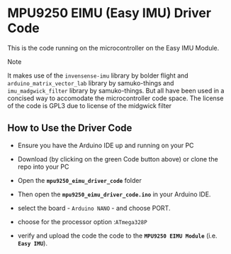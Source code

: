 # MPU9250 EIMU (Easy IMU) Driver Code
This is the code running on the microcontroller on the Easy IMU Module.
> [!NOTE]  
> It makes use of the `invensense-imu` library by bolder flight and `arduino_matrix_vector_lab` library by samuko-things and `imu_madgwick_filter` library by samuko-things. But all have been used in a concised way to accomodate the microcontroller code space. The license of the code is GPL3 due to license of the midgwick filter

## How to Use the Driver Code
- Ensure you have the Arduino IDE up and running on your PC

- Download (by clicking on the green Code button above) or clone the repo into your PC

- Open the **`mpu9250_eimu_driver_code`** folder

- Then open the **`mpu9250_eimu_driver_code.ino`** in your Arduino IDE.

- select the board - `Arduino NANO` - and choose PORT. 

- choose for the processor option :`ATmega328P`

- verify and upload the code the code to the **`MPU9250 EIMU Module`** (i.e. **`Easy IMU`**).